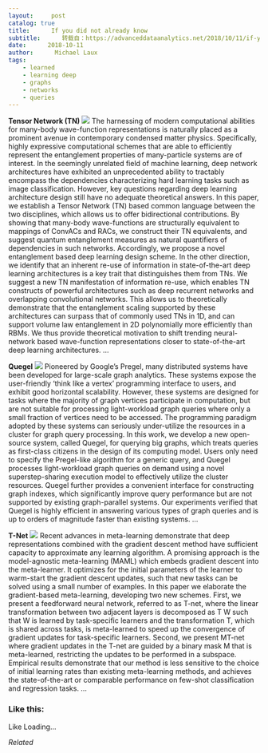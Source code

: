 ```yaml
---
layout:     post
catalog: true
title:      If you did not already know
subtitle:      转载自：https://advanceddataanalytics.net/2018/10/11/if-you-did-not-already-know-510/
date:      2018-10-11
author:      Michael Laux
tags:
    - learned
    - learning deep
    - graphs
    - networks
    - queries
---
```


**Tensor Network (TN)** ![](https://aboutdataanalytics.files.wordpress.com/2015/01/google.png?w=529)
The harnessing of modern computational abilities for many-body wave-function representations is naturally placed as a prominent avenue in contemporary condensed matter physics. Specifically, highly expressive computational schemes that are able to efficiently represent the entanglement properties of many-particle systems are of interest. In the seemingly unrelated field of machine learning, deep network architectures have exhibited an unprecedented ability to tractably encompass the dependencies characterizing hard learning tasks such as image classification. However, key questions regarding deep learning architecture design still have no adequate theoretical answers. In this paper, we establish a Tensor Network (TN) based common language between the two disciplines, which allows us to offer bidirectional contributions. By showing that many-body wave-functions are structurally equivalent to mappings of ConvACs and RACs, we construct their TN equivalents, and suggest quantum entanglement measures as natural quantifiers of dependencies in such networks. Accordingly, we propose a novel entanglement based deep learning design scheme. In the other direction, we identify that an inherent re-use of information in state-of-the-art deep learning architectures is a key trait that distinguishes them from TNs. We suggest a new TN manifestation of information re-use, which enables TN constructs of powerful architectures such as deep recurrent networks and overlapping convolutional networks. This allows us to theoretically demonstrate that the entanglement scaling supported by these architectures can surpass that of commonly used TNs in 1D, and can support volume law entanglement in 2D polynomially more efficiently than RBMs. We thus provide theoretical motivation to shift trending neural-network based wave-function representations closer to state-of-the-art deep learning architectures. … 

**Quegel** ![](https://aboutdataanalytics.files.wordpress.com/2015/01/google.png?w=529)
Pioneered by Google’s Pregel, many distributed systems have been developed for large-scale graph analytics. These systems expose the user-friendly ‘think like a vertex’ programming interface to users, and exhibit good horizontal scalability. However, these systems are designed for tasks where the majority of graph vertices participate in computation, but are not suitable for processing light-workload graph queries where only a small fraction of vertices need to be accessed. The programming paradigm adopted by these systems can seriously under-utilize the resources in a cluster for graph query processing. In this work, we develop a new open-source system, called Quegel, for querying big graphs, which treats queries as first-class citizens in the design of its computing model. Users only need to specify the Pregel-like algorithm for a generic query, and Quegel processes light-workload graph queries on demand using a novel superstep-sharing execution model to effectively utilize the cluster resources. Quegel further provides a convenient interface for constructing graph indexes, which significantly improve query performance but are not supported by existing graph-parallel systems. Our experiments verified that Quegel is highly efficient in answering various types of graph queries and is up to orders of magnitude faster than existing systems. … 

**T-Net** ![](https://aboutdataanalytics.files.wordpress.com/2015/01/google.png?w=529)
Recent advances in meta-learning demonstrate that deep representations combined with the gradient descent method have sufficient capacity to approximate any learning algorithm. A promising approach is the model-agnostic meta-learning (MAML) which embeds gradient descent into the meta-learner. It optimizes for the initial parameters of the learner to warm-start the gradient descent updates, such that new tasks can be solved using a small number of examples. In this paper we elaborate the gradient-based meta-learning, developing two new schemes. First, we present a feedforward neural network, referred to as T-net, where the linear transformation between two adjacent layers is decomposed as T W such that W is learned by task-specific learners and the transformation T, which is shared across tasks, is meta-learned to speed up the convergence of gradient updates for task-specific learners. Second, we present MT-net where gradient updates in the T-net are guided by a binary mask M that is meta-learned, restricting the updates to be performed in a subspace. Empirical results demonstrate that our method is less sensitive to the choice of initial learning rates than existing meta-learning methods, and achieves the state-of-the-art or comparable performance on few-shot classification and regression tasks. … 





### Like this:

Like Loading...


*Related*

